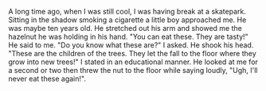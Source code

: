A long time ago, when I was still cool, I was having break at a skatepark. Sitting in the shadow smoking a cigarette a little boy approached me. He was maybe ten years old. He stretched out his arm and showed me the hazelnut he was holding in his hand.
"You can eat these. They are tasty!" He said to me.
"Do you know what these are?" I asked. He shook his head. "These are the children of the trees. They let the fall to the floor where they grow into new trees!" I stated in an educational manner.
He looked at me for a second or two then threw the nut to the floor while saying loudly, "Ugh, I'll never eat these again!".

<!---
Dadadot/Dadadot is a ✨ special ✨ repository because its `README.md` (this file) appears on your GitHub profile.
You can click the Preview link to take a look at your changes.
--->
